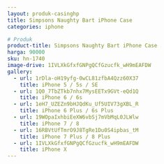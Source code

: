 ```yaml
---
layout: produk-casinghp
title: Simpsons Naughty Bart iPhone Case
categories: iphone

# Produk
product-title: Simpsons Naughty Bart iPhone Case
harga: 90000
sku: hn-1740
image-drive: 1IVLXkGfxfGNPgQCfGzucfk_wH9mEAFDW
gallery:
  - url: 1rDla-oH19yfg-0wCL81zfbA4Qzz60X37
    title: iPhone 5 / 5s / SE
  - url: 1Q0_7TbZTkb7nhx7MysEETx9GVt-eQd1Q
    title: iPhone 6 / 6s
  - url: 1eH7_UZEZn9bHJQdKu_Uf5UIV73gXBL_R
    title: iPhone 6 Plus / 6s Plus
  - url: 19WOpaIxhbiEeXW6vbSj7mVbMqL0JLWlw
    title: iPhone 7 / 8
  - url: 16RBVtUfTmrO9J8TgRe1Du0S4ipbas_tM
    title: iPhone 7 Plus / 8 Plus
  - url: 1IVLXkGfxfGNPgQCfGzucfk_wH9mEAFDW
    title: iPhone X
---
```


